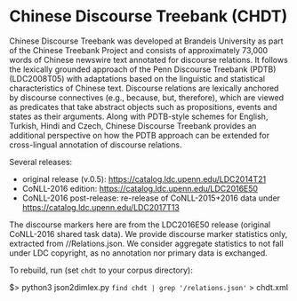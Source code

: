 # Chinese Discourse Treebank (CHDT)

Chinese Discourse Treebank was developed at Brandeis University as part of the Chinese Treebank Project and consists of approximately 73,000 words of Chinese newswire text annotated for discourse relations. It follows the lexically grounded approach of the Penn Discourse Treebank (PDTB) (LDC2008T05) with adaptations based on the linguistic and statistical characteristics of Chinese text. Discourse relations are lexically anchored by discourse connectives (e.g., because, but, therefore), which are viewed as predicates that take abstract objects such as propositions, events and states as their arguments. Along with PDTB-style schemes for English, Turkish, Hindi and Czech, Chinese Discourse Treebank provides an additional perspective on how the PDTB approach can be extended for cross-lingual annotation of discourse relations.

Several releases:
- original release (v.0.5): https://catalog.ldc.upenn.edu/LDC2014T21
- CoNLL-2016 edition: https://catalog.ldc.upenn.edu/LDC2016E50
- CoNLL-2016 post-release: re-release of CoNLL-2015+2016 data under https://catalog.ldc.upenn.edu/LDC2017T13

The discourse markers here are from the LDC2016E50 release (original CoNLL-2016 shared task data). We provide discourse marker statistics only, extracted from //Relations.json.
We consider aggregate statistics to not fall under LDC copyright, as no annotation nor primary data is exchanged.

To rebuild, run (set `chdt` to your corpus directory):

  $> python3 json2dimlex.py `find chdt | grep '/relations.json'` > chdt.xml
